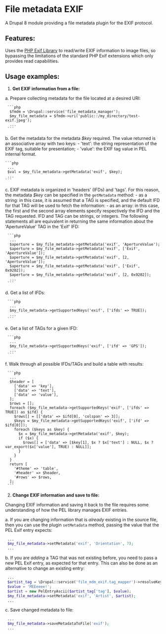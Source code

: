 # File metadata EXIF

A Drupal 8 module providing a file metadata plugin for the EXIF protocol.


## Features:

Uses the [PHP Exif Library](https://github.com/lsolesen/pel) to read/write EXIF
information to image files, so bypassing the limitations of the standard PHP
Exif extensions which only provides read capabilities.


## Usage examples:

1. __Get EXIF information from a file:__

  a. Prepare collecting metadata for the file located at a desired URI:

     ```php
      $fmdm = \Drupal::service('file_metadata_manager');
      $my_file_metadata = $fmdm->uri('public::/my_directory/test-exif.jpeg');
      ...
     ```

  b. Get the metadata for the metadata _$key_ required. The value returned is an
     associative array with two keys:
     - 'text': the string representation of the EXIF tag, suitable for
       presentation;
     - 'value': the EXIF tag value in PEL internal format.

    ```php
     ...
     $val = $my_file_metadata->getMetadata('exif', $key);
     ...
    ```

  c. EXIF metadata is organized in 'headers' (IFDs) and 'tags'. For this reason,
     the metadata _$key_ can be specified in the ```getMetadata``` method:
     - as a string: in this case, it is assumed that a TAG is specified, and the
       default IFD for that TAG will be used to fetch the information:
     - as an array: in this case, the first and the second array elements
       specify respectively the IFD and the TAG requested. IFD and TAG can be
       strings, or integers.
     The following statements all are equivalent in returning the same
     information about the 'ApertureValue' TAG in the 'Exif' IFD:

     ```php
      ...
      $aperture = $my_file_metadata->getMetadata('exif', 'ApertureValue');
      $aperture = $my_file_metadata->getMetadata('exif', ['Exif', 'ApertureValue']);
      $aperture = $my_file_metadata->getMetadata('exif', [2, 'ApertureValue']);
      $aperture = $my_file_metadata->getMetadata('exif', ['Exif', 0x9202]);
      $aperture = $my_file_metadata->getMetadata('exif', [2, 0x9202]);
      ...
     ```

  d. Get a list of IFDs:

     ```php
      ...
      $my_file_metadata->getSupportedKeys('exif', ['ifds' => TRUE]);
      ...
     ```

  e. Get a list of TAGs for a given IFD:

     ```php
      ...
      $my_file_metadata->getSupportedKeys('exif', ['ifd' => 'GPS']);
      ...
     ```

  f. Walk through all possible IFDs/TAGs and build a table with results:

     ```php
      ...
      $header = [
        ['data' => 'key'],
        ['data' => 'text'],
        ['data' => 'value'],
      ];
      $rows = [];
      foreach ($my_file_metadata->getSupportedKeys('exif', ['ifds' => TRUE]) as $ifd) {
        $rows[] = [['data' => $ifd[0], 'colspan' => 3]];
        $keys = $my_file_metadata->getSupportedKeys('exif', ['ifd' => $ifd[0]]);
        foreach ($keys as $key) {
          $x = $my_file_metadata->getMetadata('exif', $key);
          if ($x) {
            $rows[] = ['data' => [$key[1], $x ? $x['text'] : NULL, $x ? var_export($x['value'], TRUE) : NULL]];
          }
        }
      }
      return [
        '#theme' => 'table',
        '#header' => $header,
        '#rows' => $rows,
      ];
     ```

2. __Change EXIF information and save to file:__

Changing EXIF information and saving it back to the file requires some
understanding of how the PEL library manages EXIF entries.

a. If you are changing information that is _already_ existing in the source
   file, then you can use the plugin ```setMetadata``` method, passing the value
   that the PEL Exif entry expects:

   ```php
    ...
    $my_file_metadata->setMetadata('exif', 'Orientation', 7);
    ...
   ```

b. If you are _adding_ a TAG that was not existing before, you need to pass a
   new PEL Exif entry, as expected for that entry. This can also be done as an
   alternative to change an existing entry:

  ```php
   ...
   $artist_tag = \Drupal::service('file_mdm_exif.tag_mapper')->resolveKeyToIfdAndTag('Artist');
   $value = 'MEEeeee!';
   $artist = new PelEntryAscii($artist_tag['tag'], $value);
   $my_file_metadata->setMetadata('exif', 'Artist', $artist);
   ...
  ```

c. Save changed metadata to file:

  ```php
   ...
   $my_file_metadata->saveMetadataToFile('exif');
   ...
  ```
